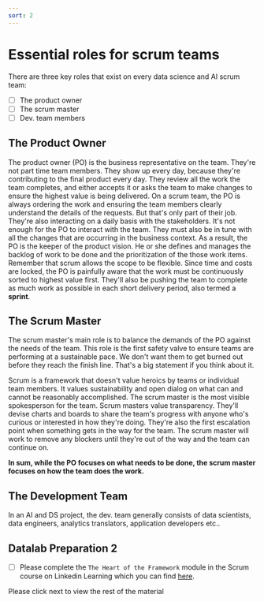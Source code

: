 ```yaml
---
sort: 2
---
```


# Essential roles for scrum teams
There are three key roles that exist on every data science and AI scrum team:
- [ ] The product owner
- [ ] The scrum master
- [ ] Dev. team members

## The Product Owner
The product owner (PO) is the business representative on the team. They're not part time
team members. They show up every day, because they're contributing to the final
product every day. They review all the work the team completes, and
either accepts it or asks the team to make changes to ensure the highest value
is being delivered. On a scrum team, the PO is always ordering the work and
ensuring the team members clearly understand the details of the requests.
But that's only part of their job. They're also interacting on a daily basis
with the stakeholders. It's not enough for the PO to interact with the team.
They must also be in tune with all the changes that are occurring in the
business context. As a result, the PO is the keeper of the product vision.
He or she defines and manages the backlog of work to be done and the
prioritization of the those work items. Remember that scrum allows the scope
to be flexible. Since time and costs are locked, the PO is painfully aware
that the work must be continuously sorted to highest value first.
They'll also be pushing the team to complete as much work as possible
in each short delivery period, also termed a **sprint**.


## The Scrum Master
 The scrum master's main role is to balance the demands of the PO against the
 needs of the team. This role is the first safety valve to ensure teams are
 performing at a sustainable pace. We don't want them to get burned out before
 they reach the finish line. That's a big statement if you think about it.

 Scrum is a framework that doesn't value heroics by teams or individual team
 members. It values sustainability and open dialog on what can and cannot be
 reasonably accomplished. The scrum master is the most visible spokesperson for
 the team. Scrum masters value transparency. They'll devise charts and boards
 to share the team's progress with anyone who's curious or interested in how
 they're doing. They're also the first escalation point when something gets
 in the way for the team. The scrum master will work to remove any blockers
 until they're out of the way and the team can continue on.

 **In sum, while the PO focuses on what needs to be done,
 the scrum master focuses on how the team does the work.**

## The Development Team
In an AI and DS project, the dev. team generally consists of data scientists,
data engineers, analytics translators, application developers etc..


## Datalab Preparation 2

- [ ] Please complete the ```The Heart of the Framework``` module in the Scrum course on
Linkedin Learning which you can find [here](https://www.linkedin.com/learning/scrum-the-basics).

Please click next to view the rest of the material

